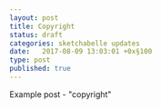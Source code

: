 ```yaml
---
layout: post
title: Copyright
status: draft
categories: sketchabelle updates
date:   2017-08-09 13:03:01 +0x§100
type: post
published: true
---
```


Example post - "copyright"